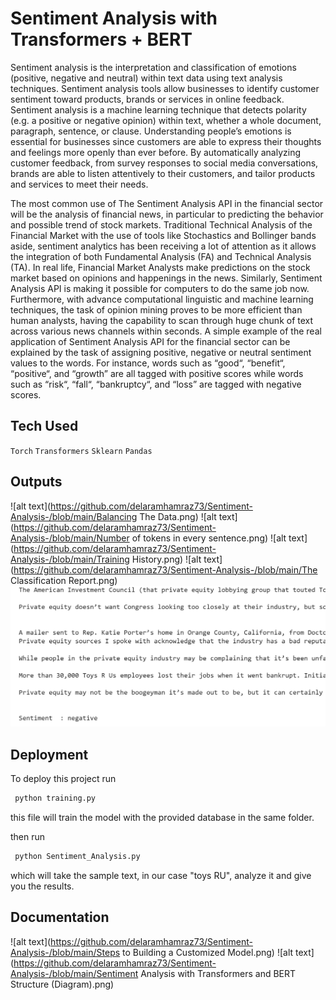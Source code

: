
# Sentiment Analysis with Transformers + BERT

Sentiment analysis is the interpretation and classification of emotions (positive, negative and neutral) within text data using text analysis techniques. Sentiment analysis tools allow businesses to identify customer sentiment toward products, brands or services in online feedback.
Sentiment analysis is a machine learning technique that detects polarity (e.g. a positive or negative opinion) within text, whether a whole document, paragraph, sentence, or clause.
Understanding people’s emotions is essential for businesses since customers are able to express their thoughts and feelings more openly than ever before. By automatically analyzing customer feedback, from survey responses to social media conversations, brands are able to listen attentively to their customers, and tailor products and services to meet their needs.

The most common use of The Sentiment Analysis API in the financial sector will be the analysis of financial news, in particular to predicting the behavior and possible trend of stock markets.
Traditional Technical Analysis of the Financial Market with the use of tools like Stochastics and Bollinger bands aside, sentiment analytics has been receiving a lot of attention as it allows the integration of both Fundamental Analysis (FA) and Technical Analysis (TA).
In real life, Financial Market Analysts make predictions on the stock market based on opinions and happenings in the news. Similarly, Sentiment Analysis API is making it possible for computers to do the same job now. Furthermore, with advance computational linguistic and machine learning techniques, the task of opinion mining proves to be more efficient than human analysts, having the capability to scan through huge chunk of text across various news channels within seconds.
A simple example of the real application of Sentiment Analysis API for the financial sector can be explained by the task of assigning positive, negative or neutral sentiment values to the words. For instance, words such as “good“, “benefit“, “positive“, and “growth” are all tagged with positive scores while words such as “risk“, “fall“, “bankruptcy“, and “loss” are tagged with negative scores. 


## Tech Used

`Torch`
`Transformers`
`Sklearn`
`Pandas`



## Outputs

![alt text](https://github.com/delaramhamraz73/Sentiment-Analysis-/blob/main/Balancing The Data.png)
![alt text](https://github.com/delaramhamraz73/Sentiment-Analysis-/blob/main/Number of tokens in every sentence.png)
![alt text](https://github.com/delaramhamraz73/Sentiment-Analysis-/blob/main/Training History.png)
![alt text](https://github.com/delaramhamraz73/Sentiment-Analysis-/blob/main/The Classification Report.png)
![alt text](https://github.com/delaramhamraz73/Sentiment-Analysis-/blob/main/Output.png)

## Deployment

To deploy this project run

```bash
 python training.py
```
this file will train the model with the provided database in the same folder.

then run
```bash
 python Sentiment_Analysis.py
```
which will take the sample text, in our case "toys RU", analyze it and give you the results.

## Documentation

![alt text](https://github.com/delaramhamraz73/Sentiment-Analysis-/blob/main/Steps to Building a Customized Model.png)
![alt text](https://github.com/delaramhamraz73/Sentiment-Analysis-/blob/main/Sentiment Analysis with Transformers and BERT Structure (Diagram).png)


